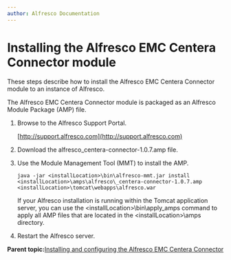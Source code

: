 ```yaml
---
author: Alfresco Documentation
---
```


# Installing the Alfresco EMC Centera Connector module

These steps describe how to install the Alfresco EMC Centera Connector module to an instance of Alfresco.

The Alfresco EMC Centera Connector module is packaged as an Alfresco Module Package \(AMP\) file.

1.  Browse to the Alfresco Support Portal.

    [http://support.alfresco.com](http://support.alfresco.com)

2.  Download the alfresco\_centera-connector-1.0.7.amp file.

3.  Use the Module Management Tool \(MMT\) to install the AMP.

    `java -jar <installLocation>\bin\alfresco-mmt.jar install <installLocation>\amps\alfresco\_centera-connector-1.0.7.amp <installLocation>\tomcat\webapps\alfresco.war`

    If your Alfresco installation is running within the Tomcat application server, you can use the <installLocation\>\\bin\\apply\_amps command to apply all AMP files that are located in the <installLocation\>\\amps directory.

4.  Restart the Alfresco server.


**Parent topic:**[Installing and configuring the Alfresco EMC Centera Connector](../concepts/centera-intro.md)

